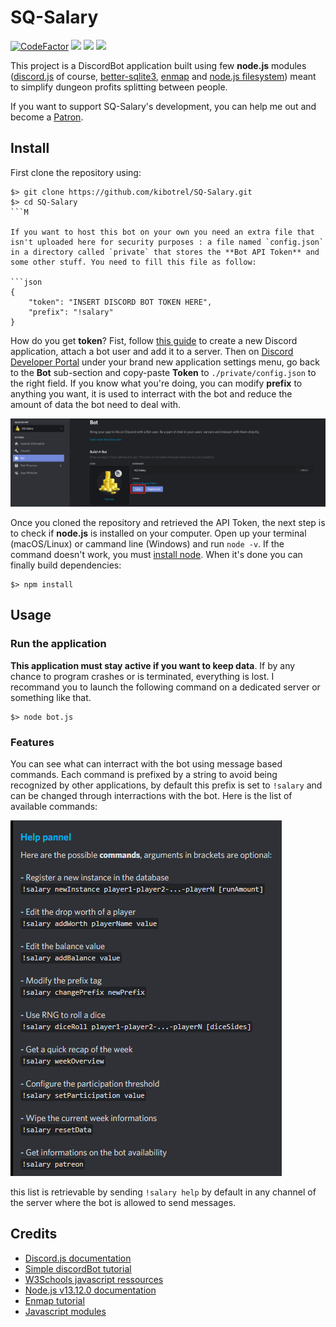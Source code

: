 # SQ-Salary


[![CodeFactor](https://www.codefactor.io/repository/github/kibotrel/sq-salary/badge/master?s=da9cb332188d9b758350ecfbbb0cfb3ceb1991ca)](https://www.codefactor.io/repository/github/kibotrel/sq-salary/overview/master)
<a href="https://github.com/kibotrel/SQ-Salary/blob/master/LICENSE" alt="License"><img src="https://img.shields.io/github/license/kibotrel/SQ-Salary" /></a>
<a href="https://github.com/kibotrel/SQ-Salary/releases" alt="Release"><img src="https://img.shields.io/github/v/release/kibotrel/SQ-Salary?include_prereleases" /></a>
<a href="https://discord.gg/NRSTQuX" alt="Discord"><img src="https://img.shields.io/discord/691082369976762368?logo=discord" /></a>

This project is a DiscordBot application built using few **node.js** modules ([discord.js](https://discord.js.org/#/docs/main/stable/general/welcome) of course, [better-sqlite3](https://www.npmjs.com/package/better-sqlite3/v/4.1.2), [enmap](https://www.npmjs.com/package/enmap) and [node.js filesystem](https://nodejs.org/api/fs.html#fs_file_system)) meant to simplify dungeon profits splitting between people.

If you want to support SQ-Salary's development, you can help me out and become a [Patron](https://www.patreon.com/demonwaves).

## Install

First clone the repository using:

```shell
$> git clone https://github.com/kibotrel/SQ-Salary.git
$> cd SQ-Salary
```M

If you want to host this bot on your own you need an extra file that isn't uploaded here for security purposes : a file named `config.json` in a directory called `private` that stores the **Bot API Token** and some other stuff. You need to fill this file as follow:

```json
{
	"token": "INSERT DISCORD BOT TOKEN HERE",
	"prefix": "!salary"
}
```

How do you get **token**? Fist, follow [this guide](https://discordpy.readthedocs.io/en/latest/discord.html) to create a new Discord application, attach a bot user and add it to a server. Then on [Discord Developer Portal](https://discordapp.com/developers/applications) under your brand new application settings menu, go back to the **Bot** sub-section and copy-paste **Token** to `./private/config.json` to the right field. If you know what you're doing, you can modify **prefix** to anything you want, it is used to interract with the bot and reduce the amount of data the bot need to deal with.

![API Token](/screenshots/screen0.png)

Once you cloned the repository and retrieved the API Token, the next step is to check if **node.js** is installed on your computer. Open up your terminal (macOS/Linux) or cammand line (Windows) and run `node -v`. If the command doesn't work, you must [install node](https://nodejs.org/en/download/). When it's done you can finally build dependencies:

```shell
$> npm install
```

## Usage

### Run the application

**This application must stay active if you want to keep data**. If by any chance to program crashes or is terminated, everything is lost. I recommand you to launch the following command on a dedicated server or something like that.

```shell
$> node bot.js
```

### Features

You can see what can interract with the bot using message based commands. Each command is prefixed by a string to avoid being recognized by other applications, by default this prefix is set to `!salary` and can be changed through interractions with the bot. Here is the list of available commands:

![commands](/screenshots/screen1.png)

this list is retrievable by sending `!salary help` by default in any channel of the server where the bot is allowed to send messages.

## Credits

* [Discord.js documentation](https://discord.js.org/#/docs/main/stable/general/welcome)
* [Simple discordBot tutorial](https://medium.com/davao-js/2019-tutorial-creating-your-first-simple-discord-bot-47fc836a170b)
* [W3Schools javascript ressources](https://www.w3schools.com/js/)
* [Node.js v13.12.0 documentation](https://nodejs.org/docs/latest-v13.x/api/)
* [Enmap tutorial](https://enmap.evie.dev/install)
* [Javascript modules](https://js.evie.dev/modules)
